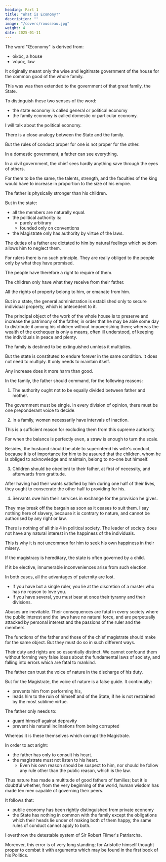 ```yaml
---
heading: Part 1
title: "What is Economy?"
description: ""
image: "/covers/rousseau.jpg"
weight: 4
date: 2025-01-11
---
```



The word "Œconomy" is derived from:
- οἰκός, a house
- νόμος, law

It originally meant only the wise and legitimate government of the house for the common good of the whole family.

This was was then extended to the government of that great family, the State.

To distinguish these two senses of the word:
- the state economy is called general or political economy
- the family economy is called domestic or particular economy. 

I will talk about the political economy.

There is a close analogy between the State and the family.

But the rules of conduct proper for one is not proper for the other.

<!-- They differ too much in extent to be regulated in the same manner; and there will always be a great difference between -->

In a domestic government, a father can see everything.

In a civil government, the chief sees hardly anything save through the eyes of others.

For them to be the same, the talents, strength, and the faculties of the king would have to increase in proportion to the size of his empire. 

<!-- family, and the soul of a powerful monarch would have to be, to that of an ordinary man, as the extent of his empire is to that of a private person's estate. -->

<!-- But how could the government of the State be like that of the family, when the basis on which they rest is so different?  -->

The father is physically stronger than his children.

<!-- , his paternal authority, as long as they need his protection, may be reasonably said to be established by nature.  -->

But in the state:
- all the members are naturally equal.
- the political authority is:
  - purely arbitrary
  - founded only on conventions
- the Magistrate only has authority by virtue of the laws. 

The duties of a father are dictated to him by natural feelings which seldom allows him to neglect them.

For rulers there is no such principle. They are really obliged to the people only by what they have promised. 

The people have therefore a right to require of them. 

The children only have what they receive from their father.

All the rights of property belong to him, or emanate from him.

But in a state, the general administration is established only to secure individual property, which is antecedent to it. 

The principal object of the work of the whole house is to preserve and increase the patrimony of the father, in order that he may be able some day to distribute it among his children without impoverishing them; whereas the wealth of the exchequer is only a means, often ill understood, of keeping the individuals in peace and plenty.

The family is destined to be extinguished unnless it multiplies.

 <!-- and to resolve itself some day into several families of a similar nature;  -->

But the state is constituted to endure forever in the same condition. It does not need to multiply. It only needs to maintain itself.

Any increase does it more harm than good.

In the family, the father should command, for the following reasons:

1. The authority ought not to be equally divided between father and mother.

The government must be single. In every division of opinion, there must be one preponderant voice to decide.

2. In a family, women necessarily have intervals of inaction.

This is a sufficient reason for excluding them from this supreme authority.

For when the balance is perfectly even, a straw is enough to turn the scale. 

Besides, the husband should be able to superintend his wife's conduct, because it is of importance for him to be assured that the children, whom he is obliged to acknowledge and maintain, belong to no-one but himself.

3. Children should be obedient to their father, at first of necessity, and afterwards from gratitude.

After having had their wants satisfied by him during one half of their lives, they ought to consecrate the other half to providing for his. 

4. Servants owe him their services in exchange for the provision he gives.

They may break off the bargain as soon as it ceases to suit them. I say nothing here of slavery, because it is contrary to nature, and cannot be authorised by any right or law.

There is nothing of all this 4 in political society. The leader of society does not have any natural interest in the happiness of the individuals.

This is why it is not uncommon for him to seek his own happiness in their misery. 

If the magistracy is hereditary, the state is often governed by a child. 

If it be elective, innumerable inconveniences arise from such election.

In both cases, all the advantages of paternity are lost. 

- If you have but a single ruler, you lie at the discretion of a master who has no reason to love you.
- If you have several, you must bear at once their tyranny and their divisions. 

Abuses are inevitable. Their consequences are fatal in every society where the public interest and the laws have no natural force, and are perpetually attacked by personal interest and the passions of the ruler and the members.

The functions of the father and those of the chief magistrate should make for the same object. But they must do so in such different ways.

Their duty and rights are so essentially distinct. We cannot confound them without forming very false ideas about the fundamental laws of society, and falling into errors which are fatal to mankind.

The father can trust the voice of nature in the discharge of his duty.

But for the Magistrate, the voice of nature is a false guide. It continually:
- prevents him from performing his, 
- leads him to the ruin of himself and of the State, if he is not restrained by the most sublime virtue. 

The father only needs to:
- guard himself against depravity
- prevent his natural inclinations from being corrupted

Whereas it is these themselves which corrupt the Magistrate. 

In order to act aright:
- the father has only to consult his heart.
- the magistrate must not listen to his heart.
  - Even his own reason should be suspect to him, nor should he follow any rule other than the public reason, which is the law.

Thus nature has made a multitude of good fathers of families; but it is doubtful whether, from the very beginning of the world, human wisdom has made ten men capable of governing their peers.

It follows that:
- public economy has been rightly distinguished from private economy
- the State has nothing in common with the family except the obligations which their heads lie under of making both of them happy, the same rules of conduct cannot apply to both.

I overthrow the detestable system of Sir Robert Filmer's Patriarcha.

<!-- ; a work to which two celebrated writers have done too much honour in writing books to refute it.  -->

Moreover, this error is of very long standing; for Aristotle himself thought proper to combat it with arguments which may be found in the first book of his Politics.

